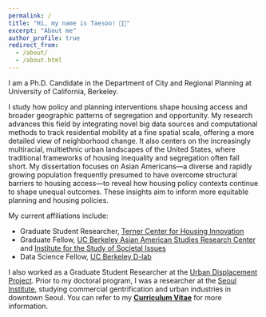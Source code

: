 ```yaml
---
permalink: /
title: "Hi, my name is Taesoo! 👋🏻"
excerpt: "About me"
author_profile: true
redirect_from: 
  - /about/
  - /about.html
---
```


I am a Ph.D. Candidate in the Department of City and Regional Planning at University of California, Berkeley.

I study how policy and planning interventions shape housing access and broader geographic patterns of segregation and opportunity. My research advances this field by integrating novel big data sources and computational methods to track residential mobility at a fine spatial scale, offering a more detailed view of neighborhood change. It also centers on the increasingly multiracial, multiethnic urban landscapes of the United States, where traditional frameworks of housing inequality and segregation often fall short. My dissertation focuses on Asian Americans—a diverse and rapidly growing population frequently presumed to have overcome structural barriers to housing access—to reveal how housing policy contexts continue to shape unequal outcomes. These insights aim to inform more equitable planning and housing policies.

My current affiliations include:
- Graduate Student Researcher, [Terner Center for Housing Innovation](https://ternercenter.berkeley.edu/)
- Graduate Fellow, [UC Berkeley Asian American Studies Research Center](https://issi.berkeley.edu/aarc) and [Institute for the Study of Societal Issues](https://issi.berkeley.edu/)
- Data Science Fellow, [UC Berkeley D-lab](https://dlab.berkeley.edu/)

I also worked as a Graduate Student Researcher at the [Urban Displacement Project](https://www.urbandisplacement.org/). Prior to my doctoral program, I was a researcher at the [Seoul Institute](https://global.si.re.kr/), studying commercial gentrification and urban industries in downtown Seoul. You can refer to my [**Curriculum Vitae**](https://taesoosong.github.io/academic_cv/song_taesoo_cv.pdf) for more information.
